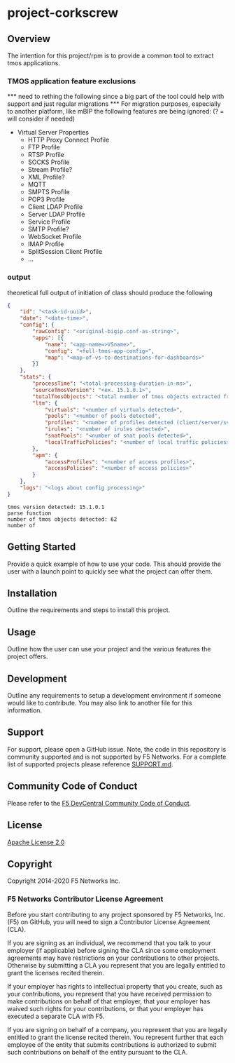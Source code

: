 # project-corkscrew


## Overview
The intention for this project/rpm is to provide a common tool to extract tmos applications.


### TMOS application feature exclusions

*** need to rething the following since a big part of the tool could help with support and just regular migrations ***
For migration purposes, especially to another platform, like mBIP the following features are being ignored:
(? = will consider if needed)
- Virtual Server Properties
    - HTTP Proxy Connect Profile
    - FTP Profile
    - RTSP Profile
    - SOCKS Profile
    - Stream Profile?
    - XML Profile?
    - MQTT
    - SMPTS Profile
    - POP3 Profile
    - Client LDAP Profile
    - Server LDAP Profile
    - Service Profile
    - SMTP Profile?
    - WebSocket Profile
    - IMAP Profile
    - SplitSession Client Profile
    - ...


### output

theoretical full output of initiation of class should produce the following

```json
{
    "id": "<task-id-uuid>",
    "date": "<date-time>",
    "config": {
        "rawConfig": "<original-bigip.conf-as-string>",
        "apps": [{
            "name": "<app-name=>VSname>",
            "config": "<full-tmos-app-config>",
            "map": "<map-of-vs-to-destinations-for-dashboards>"
        }]
    },
    "stats": {
        "processTime": "<total-processing-duration-in-ms>",
        "sourceTmosVersion": "<ex. 15.1.0.1>",
        "totalTmosObjects": "<total number of tmos objects extracted from config",
        "ltm": {
            "virtuals": "<number of virtuals detected>",
            "pools": "<number of pools detected",
            "profiles": "<number of profiles detected (client/server/ssl, tcp, udp, http, ...)>",
            "irules": "<number of irules detected>",
            "snatPools": "<number of snat pools detected>",
            "localTrafficPolicies": "<number of local traffic policies>"
        },
        "apm": {
            "accessProfiles": "<number of access profiles>",
            "accessPolicies": "<number of access policies>"
        }
    },
    "logs": "<logs about config processing>"
}
```

```log
tmos version detected: 15.1.0.1
parse function
number of tmos objects detected: 62
number of 
```



## Getting Started
Provide a quick example of how to use your code.  This should provide the user with a launch point to quickly see what the project can offer them. 

## Installation
Outline the requirements and steps to install this project. 

## Usage
Outline how the user can use your project and the various features the project offers. 

## Development
Outline any requirements to setup a development environment if someone would like to contribute.  You may also link to another file for this information. 

## Support
For support, please open a GitHub issue.  Note, the code in this repository is community supported and is not supported by F5 Networks.  For a complete list of supported projects please reference [SUPPORT.md](support.md).

## Community Code of Conduct
Please refer to the [F5 DevCentral Community Code of Conduct](code_of_conduct.md).


## License
[Apache License 2.0](LICENSE)

## Copyright
Copyright 2014-2020 F5 Networks Inc.


### F5 Networks Contributor License Agreement

Before you start contributing to any project sponsored by F5 Networks, Inc. (F5) on GitHub, you will need to sign a Contributor License Agreement (CLA).

If you are signing as an individual, we recommend that you talk to your employer (if applicable) before signing the CLA since some employment agreements may have restrictions on your contributions to other projects.
Otherwise by submitting a CLA you represent that you are legally entitled to grant the licenses recited therein.

If your employer has rights to intellectual property that you create, such as your contributions, you represent that you have received permission to make contributions on behalf of that employer, that your employer has waived such rights for your contributions, or that your employer has executed a separate CLA with F5.

If you are signing on behalf of a company, you represent that you are legally entitled to grant the license recited therein.
You represent further that each employee of the entity that submits contributions is authorized to submit such contributions on behalf of the entity pursuant to the CLA.